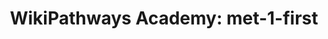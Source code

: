 ---
authors:
- Khanspers
- AlexanderPico
- Egonw
- MaintBot
description: Do not modify or delete. This pathway is part of the collection of content
  used by [https://wikipathways.github.io/academy/ WikiPathways Academy].
last-edited: 2019-09-17
organisms:
- Homo sapiens
redirect_from:
- /index.php/Pathway:WP3905
- /instance/WP3905
revision: null
schema-jsonld:
- '@context': https://schema.org/
  '@id': https://wikipathways.github.io/pathways/WP3905.html
  '@type': Dataset
  creator:
    '@type': Organization
    name: WikiPathways
  description: Do not modify or delete. This pathway is part of the collection of
    content used by [https://wikipathways.github.io/academy/ WikiPathways Academy].
  keywords:
  - Acetyl-CoA
  - HMG-CoA
  license: CC0
  name: 'WikiPathways Academy: met-1-first'
seo: CreativeWork
title: 'WikiPathways Academy: met-1-first'
wpid: WP3905
---